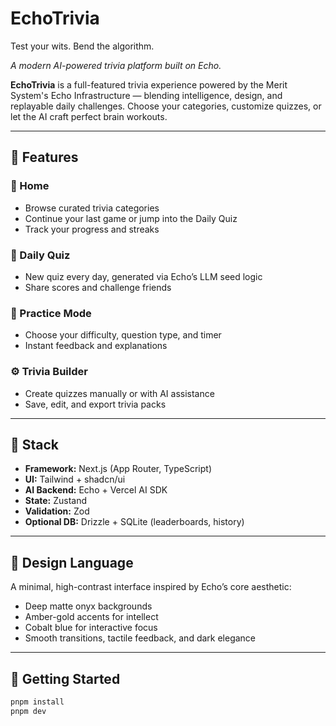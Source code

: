 # EchoTrivia
Test your wits. Bend the algorithm.

_A modern AI-powered trivia platform built on Echo._

**EchoTrivia** is a full-featured trivia experience powered by the Merit System's Echo Infrastructure — blending intelligence, design, and replayable daily challenges. Choose your categories, customize quizzes, or let the AI craft perfect brain workouts.

---

## 🧠 Features

### 🎯 Home
- Browse curated trivia categories
- Continue your last game or jump into the Daily Quiz
- Track your progress and streaks

### 🌅 Daily Quiz
- New quiz every day, generated via Echo’s LLM seed logic
- Share scores and challenge friends

### 🧩 Practice Mode
- Choose your difficulty, question type, and timer
- Instant feedback and explanations

### ⚙️ Trivia Builder
- Create quizzes manually or with AI assistance
- Save, edit, and export trivia packs

---

## 🧰 Stack

- **Framework:** Next.js (App Router, TypeScript)
- **UI:** Tailwind + shadcn/ui
- **AI Backend:** Echo + Vercel AI SDK
- **State:** Zustand
- **Validation:** Zod
- **Optional DB:** Drizzle + SQLite (leaderboards, history)

---

## 🎨 Design Language
A minimal, high-contrast interface inspired by Echo’s core aesthetic:
- Deep matte onyx backgrounds
- Amber-gold accents for intellect
- Cobalt blue for interactive focus
- Smooth transitions, tactile feedback, and dark elegance

---

## 🚀 Getting Started

```bash
pnpm install
pnpm dev
